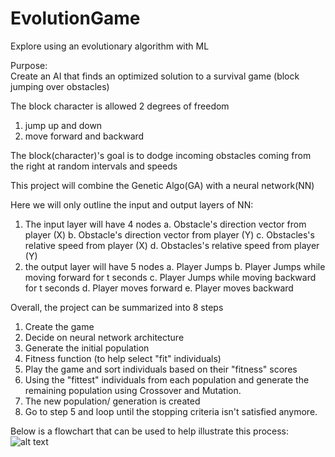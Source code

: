 # EvolutionGame

Explore using an evolutionary algorithm with ML 

Purpose:  
Create an AI that finds an optimized solution to a survival 
game (block jumping over obstacles) 

The block character is allowed 2 degrees of freedom
1. jump up and down
2. move forward and backward

The block(character)'s goal is to dodge incoming obstacles coming
from the right at random intervals and speeds

This project will combine the Genetic Algo(GA) with a neural network(NN)

Here we will only outline the input and output layers of NN:
1. The input layer will have 4 nodes
  a. Obstacle's direction vector from player (X)
  b. Obstacle's direction vector from player (Y)
  c. Obstacles's relative speed from player (X)
  d. Obstacles's relative speed from player (Y)
2.  the output layer will have 5 nodes
  a. Player Jumps
  b. Player Jumps while moving forward for t seconds
  c. Player Jumps while moving backward for t seconds
  d. Player moves forward
  e. Player moves backward

Overall, the project can be summarized into 8 steps
1. Create the game 
2. Decide on neural network architecture
3. Generate the initial population
4. Fitness function (to help select "fit" individuals)
5. Play the game and sort individuals based on their "fitness" scores
6. Using the "fittest" individuals from each population and generate the remaining population using Crossover and Mutation.
7. The new population/ generation is created
8. Go to step 5 and loop until the stopping criteria isn't satisfied anymore.

Below is a flowchart that can be used to help illustrate this process:
![alt text](https://i1.wp.com/theailearner.com/wp-content/uploads/2018/11/Genetic-Algorithm-Steps.png?w=516&ssl=1)
